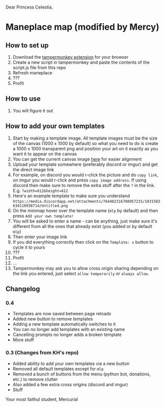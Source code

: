 Dear Princess Celestia,

# Maneplace map (modified by Mercy)

## How to set up
1. Download the [tampermonkey extension](https://www.tampermonkey.net/) for your browser
2. Create a new script in tampermonkey and paste the contents of the script.js file from this repo
3. Refresh maneplace
4. ???
5. Profit

## How to use
1. You will figure it out

## How to add your own templates
1. Start by making a template image. All template images must be the size of the canvas (1000 x 1000 by default) so what you need to do is create a 1000 x 1000 transparent png and position your art on it exactly as you want it to appear on the canvas
2. You can get the current canvas image [here](https://place.manechat.net/canvas-image) for easier alignment
3. Upload your template somewhere (preferably discord or imgur) and get the direct image link
4. For example, on discord you would r-click the picture and do `copy link`, on imgur you would r-click and press `copy image address`. If using discord then make sure to remove the extra stuff after the `?` in the link. E.g. `?width=612&height=612`
5. Here's an example template to make sure you understand `https://media.discordapp.net/attachments/764482316788957215/1031583634118938714/Untitled.png`
6. On the minimap hover over the template name (`mlp` by default) and then press `Add your own template!`
7. You will be asked to enter a name - can be anything, just make sure it's different from all the ones that already exist (you added or by default `mlp`)
8. Then enter your image link
9. If you did everything correctly then click on the `Template: x` button to cycle it to yours
10. ???
11. Profit
12. ...
13. Tampermonkey may ask you to allow cross origin sharing depending on the link you entered, just select `allow temporarily` or `always allow`.

## Changelog
### 0.4
- Templates are now saved between page reloads
- Added new button to remove templates
- Adding a new template automatically switches to it
- You can no longer add templates with an existing name
- Cancelling prompts no longer adds a broken template
- More stuff
### 0.3 (Changes from KH's repo)
- Added ability to add your own templates via a new button
- Removed all default templates except for `mlp`
- Removed a bunch of buttons from the menu (python bot, donations, etc.) to remove clutter
- Also added a few extra cross origins (discord and imgur)
- Stuff

Your most faithul student,
Mercurial